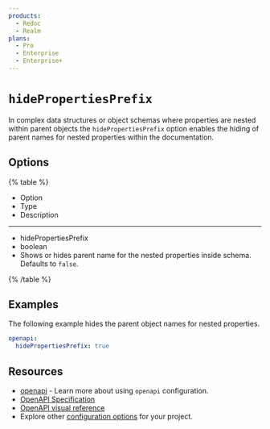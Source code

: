 ```yaml
---
products:
  - Redoc
  - Realm
plans:
  - Pro
  - Enterprise
  - Enterprise+
---
```

# `hidePropertiesPrefix`

In complex data structures or object schemas where properties are nested within parent objects the `hidePropertiesPrefix` option enables the hiding of parent names for nested properties within the documentation.

## Options

{% table %}

* Option
* Type
* Description

---

* hidePropertiesPrefix
* boolean
* Shows or hides parent name for the nested properties inside schema. Defaults to `false`.

{% /table %}

## Examples

The following example hides the parent object names for nested properties.

```yaml {% title="redocly.yaml" %}
openapi:
  hidePropertiesPrefix: true
```

## Resources

- [openapi](./index.md) - Learn more about using `openapi` configuration.
- [OpenAPI Specification](https://spec.openapis.org/oas/latest.html)
- [OpenAPI visual reference](https://redocly.com/learn/openapi/openapi-visual-reference)
- Explore other [configuration options](../index.md) for your project.
